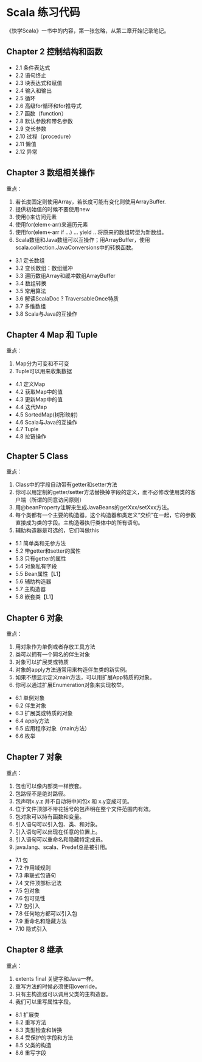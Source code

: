 # Scala 练习代码

《快学Scala》一书中的内容，第一张忽略，从第二章开始记录笔记。

## Chapter 2 控制结构和函数

- 2.1 条件表达式
- 2.2 语句终止
- 2.3 块表达式和赋值
- 2.4 输入和输出
- 2.5 循环
- 2.6 高级for循环和for推导式
- 2.7 函数（function）
- 2.8 默认参数和带名参数
- 2.9 变长参数
- 2.10 过程（procedure）
- 2.11 懒值
- 2.12 异常

## Chapter 3 数组相关操作

重点：
1. 若长度固定则使用Array，若长度可能有变化则使用ArrayBuffer.
2. 提供初始值的时候不要使用new
3. 使用()来访问元素
4. 使用for(elem<-arr)来遍历元素
5. 使用for(elem<-arr if ...) ... yield .. 将原来的数组转型为新数组。
6. Scala数组和Java数组可以互操作；用ArrayBuffer，使用scala.collection.JavaConversions中的转换函数。

- 3.1 定长数组
- 3.2 变长数组：数组缓冲
- 3.3 遍历数组Array和缓冲数组ArrayBuffer
- 3.4 数组转换
- 3.5 常用算法
- 3.6 解读ScalaDoc ? TraversableOnce特质
- 3.7 多维数组
- 3.8 Scala与Java的互操作

## Chapter 4 Map 和 Tuple

重点：
1. Map分为可变和不可变
2. Tuple可以用来收集数据

- 4.1 定义Map
- 4.2 获取Map中的值
- 4.3 更新Map中的值
- 4.4 迭代Map
- 4.5 SortedMap(树形映射)
- 4.6 Scala与Java的互操作
- 4.7 Tuple
- 4.8 拉链操作

## Chapter 5 Class

重点：
1. Class中的字段自动带有getter和setter方法
2. 你可以用定制的getter/setter方法替换掉字段的定义，而不必修改使用类的客户端（所谓的同意访问原则）
3. 用@beanProperty注解来生成JavaBeans的getXxx/setXxx方法。
4. 每个类都有一个主要的构造器，这个构造器和类定义“交织”在一起，它的参数直接成为类的字段。主构造器执行类体中的所有语句。
5. 辅助构造器是可选的，它们叫做this

- 5.1 简单类和无参方法
- 5.2 带getter和setter的属性
- 5.3 只有getter的属性
- 5.4 对象私有字段
- 5.5 Bean属性【L1】
- 5.6 辅助构造器
- 5.7 主构造器
- 5.8 嵌套类【L1】

## Chapter 6 对象

重点：
1. 用对象作为单例或者存放工具方法
2. 类可以拥有一个同名的伴生对象
3. 对象可以扩展类或特质
4. 对象的apply方法通常用来构造伴生类的新实例。
5. 如果不想显示定义main方法，可以用扩展App特质的对象。
6. 你可以通过扩展Enumeration对象来实现枚举。

- 6.1 单例对象
- 6.2 伴生对象
- 6.3 扩展类或特质的对象
- 6.4 apply方法
- 6.5 应用程序对象（main方法）
- 6.6 枚举

## Chapter 7 对象

重点：
1. 包也可以像内部类一样嵌套。
2. 包路径不是绝对路径。
3. 包声明x.y.z 并不自动将中间包x 和 x.y变成可见。
4. 位于文件顶部不带花括号的包声明在整个文件范围内有效。
5. 包对象可以持有函数和变量。
6. 引入语句可以引入包、类、和对象。
7. 引入语句可以出现在任意的位置上。
8. 引入语句可以重命名和隐藏特定成员。
9. java.lang、scala、Predef总是被引用。

- 7.1 包
- 7.2 作用域规则
- 7.3 串联式包语句
- 7.4 文件顶部标记法
- 7.5 包对象
- 7.6 包可见性
- 7.7 包引入
- 7.8 任何地方都可以引入包
- 7.9 重命名和隐藏方法
- 7.10 隐式引入

## Chapter 8 继承

重点：
1. extents final 关键字和Java一样。
2. 重写方法的时候必须使用override。
3. 只有主构造器可以调用父类的主构造器。
4. 我们可以重写属性字段。

- 8.1 扩展类
- 8.2 重写方法
- 8.3 类型检查和转换
- 8.4 受保护的字段和方法
- 8.5 父类的构造
- 8.6 重写字段 